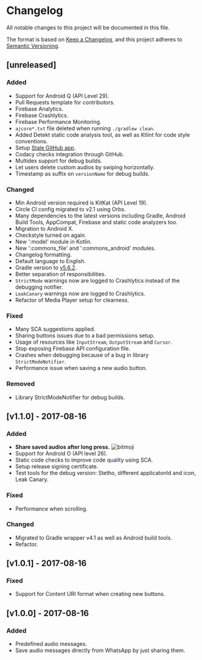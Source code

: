 # Changelog
All notable changes to this project will be documented in this file.

The format is based on [Keep a Changelog][], and this project adheres to [Semantic Versioning][].

## \[unreleased]
### Added
- Support for Android Q (API Level 29).
- Pull Requests template for contributors.
- Firebase Analytics. 
- Firebase Crashlytics.
- Firebase Performance Monitoring.
- `ajcore*.txt` file deleted when running `./gradlew clean`.
- Added Detekt static code analysis tool, as well as Ktlint for code style conventions.
- Setup [Stale GitHub app](https://github.com/apps/stale).
- Codacy checks integration through GitHub.
- Multidex support for debug builds.
- Let users delete custom audios by swiping horizontally.
- Timestamp as suffix on `versionName` for debug builds.

### Changed
- Min Android version required is KitKat (API Level 19).
- Circle CI config migrated to v2.1 using Orbs.
- Many dependencies to the latest versions including Gradle, Android Build Tools, AppCompat,
Firebase and static code analyzers too.
- Migration to Android X.
- Checkstyle turned on again.
- New ':model' module in Kotlin.
- New ':commons_file' and ':commons_android' modules.
- Changelog formatting.
- Default language to English.
- Gradle version to [v5.6.2](https://docs.gradle.org/5.6.2/release-notes.html).
- Better separation of responsibilities.
- `StrictMode` warnings now are logged to Crashlytics instead of the debugging notifier.
- `LeakCanary` warnings now are logged to Crashlytics.
- Refactor of Media Player setup for clearness.

### Fixed
- Many SCA suggestions applied.
- Sharing buttons issues due to a bad permissions setup.
- Usage of resources like `InputStream`, `OutputStream` and `Cursor`.
- Stop exposing Firebase API configuration file.
- Crashes when debugging because of a bug in library `StrictModeNotifier`.
- Performance issue when saving a new audio button.

### Removed
- Library StrictModeNotifier for debug builds.

## \[v1.1.0] - 2017-08-16

### Added
- **Share saved audios after long press.** ![bitmoji](https://render.bitstrips.com/v2/cpanel/8363918-196115675_6-s4-v1.png?transparent=1&palette=1&width=246)
- Support for Android O (API level 26).
- Static code checks to improve code quality using SCA.
- Setup release signing certificate.
- Test tools for the debug version: Stetho, different applicatonId and icon, Leak Canary.

### Fixed
- Performance when scrolling.

### Changed
- Migrated to Gradle wrapper v4.1 as well as Android build tools.
- Refactor.

## \[v1.0.1] - 2017-08-16

### Fixed
- Support for Content URI format when creating new buttons.

## \[v1.0.0] - 2017-08-16
### Added
- Predefined audio messages.
- Save audio messages directly from WhatsApp by just sharing them.

[keep a changelog]: https://keepachangelog.com/en/1.0.0/
[semantic versioning]: https://semver.org/spec/v2.0.0.html
